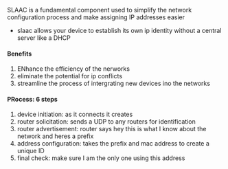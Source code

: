 SLAAC is a fundamental component used to simplify the network configuration process and make assigning IP addresses easier 

- slaac allows your device to establish its own ip identity without a central server like a DHCP

#### Benefits
1. ENhance the efficiency of the nerworks
2. eliminate the potential for ip conflicts 
3. streamline the process of intergrating new devices ino the networks

#### PRocess: 6 steps
1. device initiation: as it connects it creates 
2. router solicitation: sends a UDP to any routers for identification 
3. router advertisement: router says hey this is what I know about the network and heres a prefix
4. address configuration: takes the prefix and mac address to create a unique ID
5. final check: make sure I am the only one using this address  
